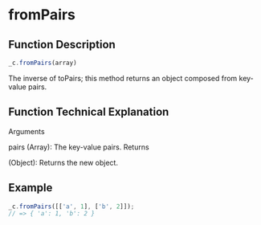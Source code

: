 # fromPairs

## Function Description

```javascript
_c.fromPairs(array)
```

The inverse of toPairs; this method returns an object composed from key-value pairs.

## Function Technical Explanation

Arguments

pairs (Array): The key-value pairs.
Returns

(Object): Returns the new object.

## Example

```javascript
_c.fromPairs([['a', 1], ['b', 2]]);
// => { 'a': 1, 'b': 2 }
```
